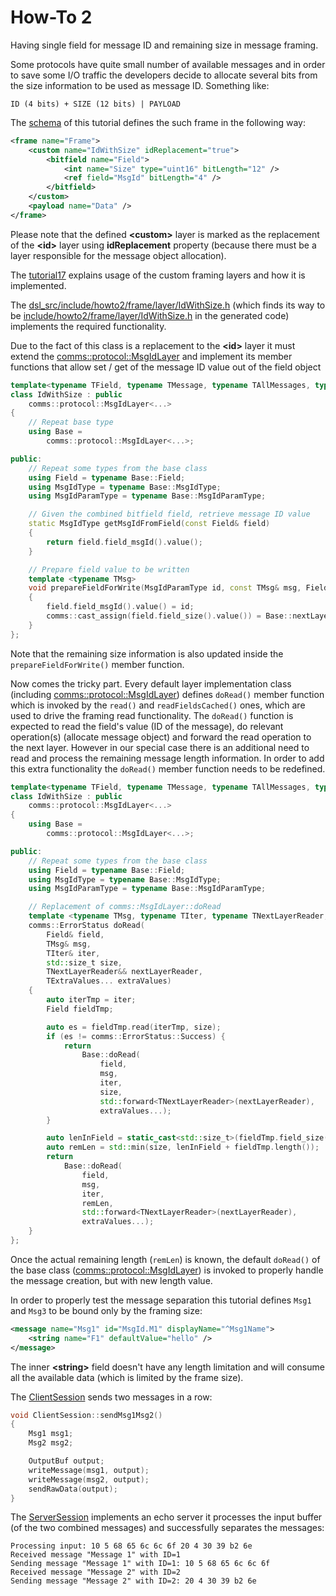 # How-To 2
Having single field for message ID and remaining size in message framing.

Some protocols have quite small number of available messages and in order to save some 
I/O traffic the developers decide to allocate several bits from the size information to be
used as message ID. Something like:
```
ID (4 bits) + SIZE (12 bits) | PAYLOAD
```
The [schema](dsl/schema.xml) of this tutorial defines the such frame in the following way:
```xml
<frame name="Frame">
    <custom name="IdWithSize" idReplacement="true"> 
        <bitfield name="Field">
            <int name="Size" type="uint16" bitLength="12" />
            <ref field="MsgId" bitLength="4" />
        </bitfield>
    </custom>
    <payload name="Data" />
</frame>
```
Please note that the defined **&lt;custom&gt;** layer is marked as the replacement of the 
**&lt;id&gt;** layer using **idReplacement** property 
(because there must be a layer responsible for the message object allocation).

The [tutorial17](../../tutorials/tutorial17) explains usage of the custom framing 
layers and how it is implemented.

The [dsl_src/include/howto2/frame/layer/IdWithSize.h](dsl_src/include/howto2/frame/layer/IdWithSize.h)
(which finds its way to be [include/howto2/frame/layer/IdWithSize.h](include/howto2/frame/layer/IdWithSize.h) 
in the generated code) implements the required functionality.

Due to the fact of this class is a replacement to the **&lt;id&gt;** layer it must extend 
the [comms::protocol::MsgIdLayer](https://commschamp.github.io/comms_doc/classcomms_1_1protocol_1_1MsgIdLayer.html)
and implement its member functions that allow set / get of the message ID value out of the 
field object 
```cpp
template<typename TField, typename TMessage, typename TAllMessages, typename TNextLayer, typename... TOptions>
class IdWithSize : public
    comms::protocol::MsgIdLayer<...>
{
    // Repeat base type
    using Base = 
        comms::protocol::MsgIdLayer<...>;

public:
    // Repeat some types from the base class
    using Field = typename Base::Field;    
    using MsgIdType = typename Base::MsgIdType;
    using MsgIdParamType = typename Base::MsgIdParamType;

    // Given the combined bitfield field, retrieve message ID value
    static MsgIdType getMsgIdFromField(const Field& field)
    {
        return field.field_msgId().value();
    }

    // Prepare field value to be written
    template <typename TMsg>
    void prepareFieldForWrite(MsgIdParamType id, const TMsg& msg, Field& field) const
    {
        field.field_msgId().value() = id;
        comms::cast_assign(field.field_size().value()) = Base::nextLayer().length(msg);
    }
};
```
Note that the remaining size information is also updated inside the `prepareFieldForWrite()` member function.

Now comes the tricky part. Every default layer implementation class (including 
[comms::protocol::MsgIdLayer](https://commschamp.github.io/comms_doc/classcomms_1_1protocol_1_1MsgIdLayer.html))
defines `doRead()` member function which is invoked by the `read()` and `readFieldsCached()` ones, which are used
to drive the framing read functionality. The `doRead()` function is expected to read the field's value 
(ID of the message), do relevant operation(s) (allocate message object) and forward the read operation to the 
next layer. However in our special case there is an additional need to read and process the remaining message 
length information. In order to add this extra functionality the `doRead()` member function needs to be 
redefined.
```cpp
template<typename TField, typename TMessage, typename TAllMessages, typename TNextLayer, typename... TOptions>
class IdWithSize : public
    comms::protocol::MsgIdLayer<...>
{
    using Base = 
        comms::protocol::MsgIdLayer<...>;

public:
    // Repeat some types from the base class
    using Field = typename Base::Field;    
    using MsgIdType = typename Base::MsgIdType;
    using MsgIdParamType = typename Base::MsgIdParamType;

    // Replacement of comms::MsgIdLayer::doRead
    template <typename TMsg, typename TIter, typename TNextLayerReader, typename... TExtraValues>
    comms::ErrorStatus doRead(
        Field& field, 
        TMsg& msg, 
        TIter& iter, 
        std::size_t size, 
        TNextLayerReader&& nextLayerReader, 
        TExtraValues... extraValues)
    {
        auto iterTmp = iter;
        Field fieldTmp;

        auto es = fieldTmp.read(iterTmp, size);
        if (es != comms::ErrorStatus::Success) {
            return 
                Base::doRead(
                    field, 
                    msg, 
                    iter, 
                    size, 
                    std::forward<TNextLayerReader>(nextLayerReader), 
                    extraValues...);
        }

        auto lenInField = static_cast<std::size_t>(fieldTmp.field_size().value());
        auto remLen = std::min(size, lenInField + fieldTmp.length());
        return 
            Base::doRead(
                field, 
                msg, 
                iter, 
                remLen, 
                std::forward<TNextLayerReader>(nextLayerReader), 
                extraValues...);
    }
};
```
Once the actual remaining length (`remLen`) is known, the default `doRead()` of the base class 
([comms::protocol::MsgIdLayer](https://commschamp.github.io/comms_doc/classcomms_1_1protocol_1_1MsgIdLayer.html))
is invoked to properly handle the message creation, but with new length value.

In order to properly test the message separation this tutorial defines `Msg1` and `Msg3` to be bound only 
by the framing size:
```xml
<message name="Msg1" id="MsgId.M1" displayName="^Msg1Name">
    <string name="F1" defaultValue="hello" />
</message>
```
The inner **&lt;string&gt;** field doesn't have any length limitation and will consume all the available data 
(which is limited by the frame size).

The [ClientSession](src/ClientSession.cpp) sends two messages in a row:
```cpp
void ClientSession::sendMsg1Msg2()
{
    Msg1 msg1;
    Msg2 msg2;

    OutputBuf output;
    writeMessage(msg1, output);
    writeMessage(msg2, output);
    sendRawData(output);
}
```
The [ServerSession](src/ServerSession.cpp) implements an echo server it processes the input buffer (of the 
two combined messages) and successfully separates the messages:
```
Processing input: 10 5 68 65 6c 6c 6f 20 4 30 39 b2 6e 
Received message "Message 1" with ID=1
Sending message "Message 1" with ID=1: 10 5 68 65 6c 6c 6f 
Received message "Message 2" with ID=2
Sending message "Message 2" with ID=2: 20 4 30 39 b2 6e 
```
